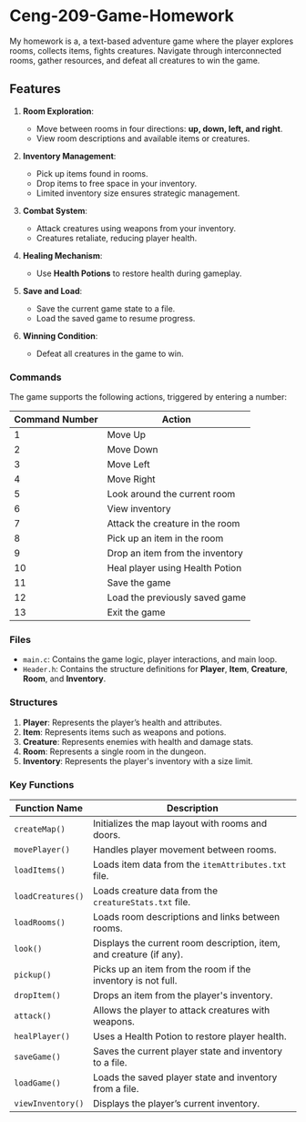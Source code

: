 # Ceng-209-Game-Homework
My homework is a, a text-based adventure game where the player explores rooms, collects items, fights creatures. Navigate through interconnected rooms, gather resources, and defeat all creatures to win the game.
## Features
1. **Room Exploration**: 
   - Move between rooms in four directions: **up, down, left, and right**.
   - View room descriptions and available items or creatures.

2. **Inventory Management**: 
   - Pick up items found in rooms.
   - Drop items to free space in your inventory.
   - Limited inventory size ensures strategic management.

3. **Combat System**:
   - Attack creatures using weapons from your inventory.
   - Creatures retaliate, reducing player health.

4. **Healing Mechanism**:
   - Use **Health Potions** to restore health during gameplay.

5. **Save and Load**:
   - Save the current game state to a file.
   - Load the saved game to resume progress.

6. **Winning Condition**:
   - Defeat all creatures in the game to win.

### **Commands**
The game supports the following actions, triggered by entering a number:

| Command Number | Action                              |
|----------------|-------------------------------------|
| 1              | Move Up                            |
| 2              | Move Down                          |
| 3              | Move Left                          |
| 4              | Move Right                         |
| 5              | Look around the current room       |
| 6              | View inventory                     |
| 7              | Attack the creature in the room    |
| 8              | Pick up an item in the room        |
| 9              | Drop an item from the inventory    |
| 10             | Heal player using Health Potion    |
| 11             | Save the game                      |
| 12             | Load the previously saved game     |
| 13             | Exit the game                      |

### **Files**
- `main.c`: Contains the game logic, player interactions, and main loop.
- `Header.h`: Contains the structure definitions for **Player**, **Item**, **Creature**, **Room**, and **Inventory**.

### **Structures**
1. **Player**: Represents the player’s health and attributes.
2. **Item**: Represents items such as weapons and potions.
3. **Creature**: Represents enemies with health and damage stats.
4. **Room**: Represents a single room in the dungeon.
5. **Inventory**: Represents the player's inventory with a size limit.

### **Key Functions**

| Function Name          | Description                                                                 |
|------------------------|-----------------------------------------------------------------------------|
| `createMap()`          | Initializes the map layout with rooms and doors.                           |
| `movePlayer()`         | Handles player movement between rooms.                                     |
| `loadItems()`          | Loads item data from the `itemAttributes.txt` file.                        |
| `loadCreatures()`      | Loads creature data from the `creatureStats.txt` file.                     |
| `loadRooms()`          | Loads room descriptions and links between rooms.                           |
| `look()`               | Displays the current room description, item, and creature (if any).        |
| `pickup()`             | Picks up an item from the room if the inventory is not full.               |
| `dropItem()`           | Drops an item from the player's inventory.                                 |
| `attack()`             | Allows the player to attack creatures with weapons.                        |
| `healPlayer()`         | Uses a Health Potion to restore player health.                             |
| `saveGame()`           | Saves the current player state and inventory to a file.                    |
| `loadGame()`           | Loads the saved player state and inventory from a file.                    |
| `viewInventory()`      | Displays the player’s current inventory.          
